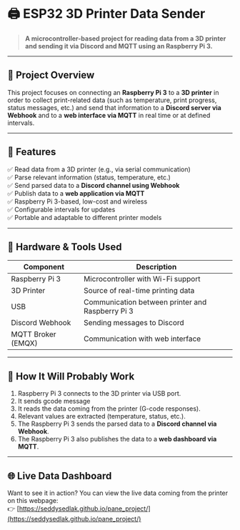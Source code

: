 # 🖨️ ESP32 3D Printer Data Sender

> **A microcontroller-based project for reading data from a 3D printer and sending it via Discord and MQTT using an Raspberry Pi 3.**

---

## 🚀 Project Overview

This project focuses on connecting an **Raspberry Pi 3** to a **3D printer** in order to collect print-related data (such as temperature, print progress, status messages, etc.) and send that information to a **Discord server via Webhook** and to a **web interface via MQTT** in real time or at defined intervals.

---

## 🎯 Features

✅ Read data from a 3D printer (e.g., via serial communication)  
✅ Parse relevant information (status, temperature, etc.)  
✅ Send parsed data to a **Discord channel using Webhook**  
✅ Publish data to a **web application via MQTT**  
✅ Raspberry Pi 3-based, low-cost and wireless  
✅ Configurable intervals for updates  
✅ Portable and adaptable to different printer models  

---

## 🔧 Hardware & Tools Used

| Component     | Description                            |
|---------------|----------------------------------------|
| Raspberry Pi 3 | Microcontroller with Wi-Fi support     |
| 3D Printer    | Source of real-time printing data       |
| USB    | Communication between printer and Raspberry Pi 3 |
| Discord Webhook | Sending messages to Discord           |
| MQTT Broker (EMQX) | Communication with web interface   |

---

## 🧠 How It Will Probably Work

1. Raspberry Pi 3 connects to the 3D printer via USB port.  
2. It sends gcode message
2. It reads the data coming from the printer (G-code responses).  
3. Relevant values are extracted (temperature, status, etc.).  
4. The Raspberry Pi 3 sends the parsed data to a **Discord channel via Webhook**.  
5. The Raspberry Pi 3 also publishes the data to a **web dashboard via MQTT**.  

---

## 🌐 Live Data Dashboard

Want to see it in action? You can view the live data coming from the printer on this webpage:  
👉 [https://seddysedlak.github.io/pane_project/](https://seddysedlak.github.io/pane_project/)
